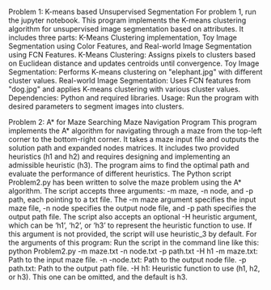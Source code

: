 Problem 1: K-means based Unsupervised Segmentation
For problem 1, run the jupyter notebook.
This program implements the K-means clustering algorithm for unsupervised image segmentation based on attributes. It includes three parts: K-Means Clustering implementation, Toy Image Segmentation using Color Features, and Real-world Image Segmentation using FCN Features.
K-Means Clustering: Assigns pixels to clusters based on Euclidean distance and updates centroids until convergence.
Toy Image Segmentation: Performs K-means clustering on "elephant.jpg" with different cluster values.
Real-world Image Segmentation: Uses FCN features from "dog.jpg" and applies K-means clustering with various cluster values.
Dependencies: Python and required libraries.
Usage: Run the program with desired parameters to segment images into clusters.

Problem 2: A* for Maze Searching
Maze Navigation Program
This program implements the A* algorithm for navigating through a maze from the top-left corner to the bottom-right corner. It takes a maze input file and outputs the solution path and expanded nodes matrices. It includes two provided heuristics (h1 and h2) and requires designing and implementing an admissible heuristic (h3). The program aims to find the optimal path and evaluate the performance of different heuristics.
The Python script Problem2.py has been written to solve the maze problem using the A* algorithm. The script accepts three arguments: -m maze, -n node, and -p path, each pointing to a txt file. The -m maze argument specifies the input maze file, -n node specifies the output node file, and -p path specifies the output path file.
The script also accepts an optional -H heuristic argument, which can be ‘h1’, ‘h2’, or ‘h3’ to represent the heuristic function to use. If this argument is not provided, the script will use heuristic_3 by default.
For the arguments of this program:
Run the script in the command line like this:
	python Problem2.py -m maze.txt -n node.txt -p path.txt -H h1
	-m maze.txt:
	Path to the input maze file.
	-n -node.txt: 
	Path to the output node file.
	-p path.txt:
	Path to the output path file.
	-H h1:
	Heuristic function to use (h1, h2, or h3). This one can be omitted, and the default is h3.
